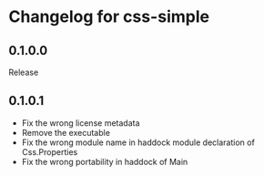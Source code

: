 # Changelog for css-simple

## 0.1.0.0

Release

## 0.1.0.1

- Fix the wrong license metadata
- Remove the executable
- Fix the wrong module name in haddock module declaration of Css.Properties
- Fix the wrong portability in haddock of Main
